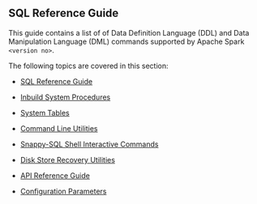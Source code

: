 ## SQL Reference Guide

This guide contains a list of of Data Definition Language (DDL) and Data Manipulation Language (DML) commands supported by Apache Spark `<version no>`.

The following topics are covered in this section:

* [SQL Reference Guide](sql_reference.md)

* [Inbuild System Procedures](reference/inbuilt_system_procedures/SystemProcedures.md)

* [System Tables](reference/system_tables/system_tables.md)

* [Command Line Utilities](reference/command_line_utilities/store-launcher.md)

* [Snappy-SQL Shell Interactive Commands](reference/interactive_commands/store_command_reference.md)

* [Disk Store Recovery Utilities](reference/disk_store_utilities/disk-store-utils.md)

* [API Reference Guide](reference/api_reference/api_reference.md)

* [Configuration Parameters](reference/configuration_parameters/config_parameters.md)
